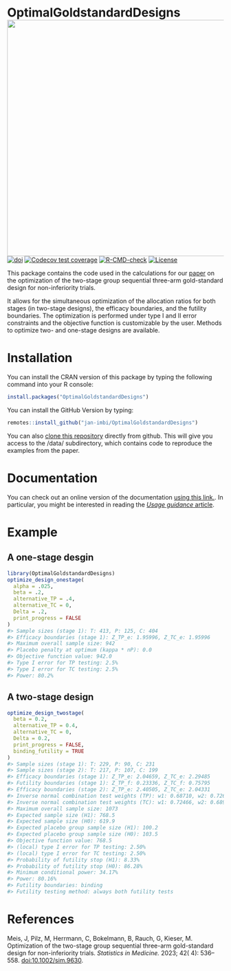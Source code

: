 
<!-- README.md is generated from README.Rmd. Please edit that file -->

# OptimalGoldstandardDesigns <a href='https://github.com/jan-imbi/OptimalGoldstandardDesigns'><img src='man/figures/sticker.png' align="right" height="550" /></a>

<!-- badges: start -->

[![doi](https://img.shields.io/badge/doi-10.1002%2Fsim.9630-blue)](https://doi.org/10.1002/sim.9630)
[![Codecov test
coverage](https://codecov.io/gh/jan-imbi/OptimalGoldstandardDesigns/branch/master/graph/badge.svg)](https://app.codecov.io/gh/jan-imbi/OptimalGoldstandardDesigns?branch=master)
[![R-CMD-check](https://github.com/jan-imbi/OptimalGoldstandardDesigns/actions/workflows/R-CMD-check.yaml/badge.svg)](https://github.com/jan-imbi/OptimalGoldstandardDesigns/actions/workflows/R-CMD-check.yaml)
[![License](https://img.shields.io/github/license/jan-imbi/OptimalGoldstandardDesigns)](https://github.com/jan-imbi/OptimalGoldstandardDesigns/blob/master/LICENSE.md)
<!-- badges: end -->

This package contains the code used in the calculations for our
[paper](https://doi.org/10.1002/sim.9630) on the optimization of the
two-stage group sequential three-arm gold-standard design for
non-inferiority trials.

It allows for the simultaneous optimization of the allocation ratios for
both stages (in two-stage designs), the efficacy boundaries, and the
futility boundaries. The optimization is performed under type I and II
error constraints and the objective function is customizable by the
user. Methods to optimize two- and one-stage designs are available.

# Installation

You can install the CRAN version of this package by typing the following
command into your R console:

``` r
install.packages("OptimalGoldstandardDesigns")
```

You can install the GitHub Version by typing:

``` r
remotes::install_github("jan-imbi/OptimalGoldstandardDesigns")
```

You can also [clone this
repository](https://docs.github.com/en/repositories/creating-and-managing-repositories/cloning-a-repository)
directly from github. This will give you access to the /data/
subdirectory, which contains code to reproduce the examples from the
paper.

# Documentation

You can check out an online version of the documentation [using this
link.](https://jan-imbi.github.io/OptimalGoldstandardDesigns/). In
particular, you might be interested in reading the [*Usage guidance*
article](https://jan-imbi.github.io/OptimalGoldstandardDesigns/articles/Introduction.html).

# Example

## A one-stage desgin

``` r
library(OptimalGoldstandardDesigns)
optimize_design_onestage(
  alpha = .025,
  beta = .2,
  alternative_TP = .4,
  alternative_TC = 0,
  Delta = .2,
  print_progress = FALSE
)
#> Sample sizes (stage 1): T: 413, P: 125, C: 404
#> Efficacy boundaries (stage 1): Z_TP_e: 1.95996, Z_TC_e: 1.95996
#> Maximum overall sample size: 942
#> Placebo penalty at optimum (kappa * nP): 0.0
#> Objective function value: 942.0
#> Type I error for TP testing: 2.5%
#> Type I error for TC testing: 2.5%
#> Power: 80.2%
```

## A two-stage design

``` r
optimize_design_twostage(
  beta = 0.2,
  alternative_TP = 0.4,
  alternative_TC = 0,
  Delta = 0.2,
  print_progress = FALSE,
  binding_futility = TRUE
)
#> Sample sizes (stage 1): T: 229, P: 90, C: 231
#> Sample sizes (stage 2): T: 217, P: 107, C: 199
#> Efficacy boundaries (stage 1): Z_TP_e: 2.04659, Z_TC_e: 2.29485
#> Futility boundaries (stage 1): Z_TP_f: 0.23336, Z_TC_f: 0.75795
#> Efficacy boundaries (stage 2): Z_TP_e: 2.40505, Z_TC_e: 2.04331
#> Inverse normal combination test weights (TP): w1: 0.68710, w2: 0.72656
#> Inverse normal combination test weights (TC): w1: 0.72466, w2: 0.68911
#> Maximum overall sample size: 1073
#> Expected sample size (H1): 768.5
#> Expected sample size (H0): 619.9
#> Expected placebo group sample size (H1): 100.2
#> Expected placebo group sample size (H0): 103.5
#> Objective function value: 768.5
#> (local) type I error for TP testing: 2.50%
#> (local) type I error for TC testing: 2.50%
#> Probability of futility stop (H1): 8.33%
#> Probability of futility stop (H0): 86.28%
#> Minimum conditional power: 34.17%
#> Power: 80.16%
#> Futility boundaries: binding
#> Futility testing method: always both futility tests
```

# References

Meis, J, Pilz, M, Herrmann, C, Bokelmann, B, Rauch, G, Kieser, M.
Optimization of the two-stage group sequential three-arm gold-standard
design for non-inferiority trials. *Statistics in Medicine.* 2023; 42(
4): 536– 558. [doi:10.1002/sim.9630](https://doi.org/10.1002/sim.9630).
